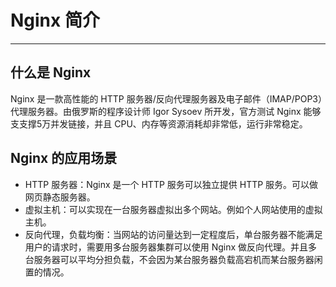 # Nginx 简介

---

## 什么是 Nginx

Nginx 是一款高性能的 HTTP 服务器/反向代理服务器及电子邮件（IMAP/POP3）代理服务器。由俄罗斯的程序设计师 Igor Sysoev 所开发，官方测试 Nginx 能够支支撑5万并发链接，并且 CPU、内存等资源消耗却非常低，运行非常稳定。

## Nginx 的应用场景

* HTTP 服务器：Nginx 是一个 HTTP 服务可以独立提供 HTTP 服务。可以做网页静态服务器。
* 虚拟主机：可以实现在一台服务器虚拟出多个网站。例如个人网站使用的虚拟主机。
* 反向代理，负载均衡：当网站的访问量达到一定程度后，单台服务器不能满足用户的请求时，需要用多台服务器集群可以使用 Nginx 做反向代理。并且多台服务器可以平均分担负载，不会因为某台服务器负载高宕机而某台服务器闲置的情况。